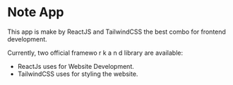 # Note App

This app is make by ReactJS and TailwindCSS the best combo for frontend development.

Currently, two official framewo r k a n d library are available:

- ReactJs uses for Website Development.
- TailwindCSS uses for styling the website.
